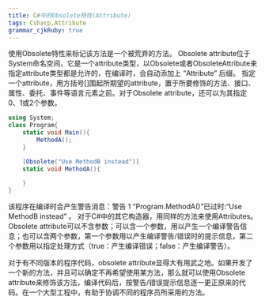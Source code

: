 ```yaml
---
title: C#中的Obsolete特性(Attribute)
tags: Csharp,Attribute
grammar_cjkRuby: true
---
```

使用Obsolete特性来标记该方法是一个被荒弃的方法。
Obsolete attribute位于System命名空间，它是一个attribute类型，以Obsolete或者ObsoleteAttribute来指定attribute类型都是允许的，在编译时，会自动添加上 “Attribute” 后缀。
指定一个attribute，用方括号[]围起所期望的attribute，置于所要修饰的方法、接口、属性、委托、事件等语言元素之前。对于Obsolete attribute，还可以为其指定0、1或2个参数。
```csharp
using System;
class Program{
    static void Main(){
        MethodA();
    }

    [Obsolete("Use MethodB instead")]
    static void MethodA(){

    }
}
```
该程序在编译时会产生警告消息：警告 1 “Program.MethodA()”已过时:“Use MethodB instead” 。
对于C#中的其它构造器，用同样的方法来使用Attributes。Obsolete attribute可以不含参数；可以含一个参数，用以产生一个编译警告信息；也可以含两个参数，第一个参数用以产生编译警告/错误时的提示信息，第二个参数用以指定处理方式（true：产生编译错误；false：产生编译警告）。

对于有不同版本的程序代码，obsolete attribute显得大有用武之地。如果开发了一个新的方法，并且可以确定不再希望使用某方法，那么就可以使用Obsolete attribute来修饰该方法，编译代码后，按警告/错误提示信息逐一更正原来的代码。在一个大型工程中，有助于协调不同的程序员所采用的方法。